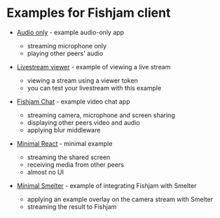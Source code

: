 # Examples for Fishjam client

- [Audio only](./audio-only) - example audio-only app

  - streaming microphone only
  - playing other peers' audio

- [Livestream viewer](./livestream-viewer) - example of viewing a live stream
  - viewing a stream using a viewer token
  - you can test your livestream with this example

- [Fishjam Chat](./fishjam-chat) - example video chat app

  - streaming camera, microphone and screen sharing
  - displaying other peers video and audio
  - applying blur middleware

- [Minimal React](./minimal-react/) - minimal example

  - streaming the shared screen
  - receiving media from other peers
  - almost no UI

- [Minimal Smelter](./minimal-smelter/) - example of integrating Fishjam with Smelter

  - applying an example overlay on the camera stream with Smelter
  - streaming the result to Fishjam
